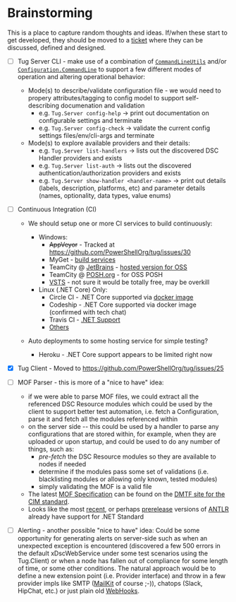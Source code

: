 # Brainstorming

This is a place to capture random thoughts and ideas.  If/when these start to get developed,
they should be moved to a [ticket](https://github.com/PowerShellOrg/tug/issues) where they
can be discussed, defined and designed.

* [ ] Tug Server CLI - make use of a combination of
  [`CommandLineUtils`](https://www.nuget.org/packages/Microsoft.Extensions.CommandLineUtils/)
  and/or [`Configuration.CommandLine`](https://www.nuget.org/packages/Microsoft.Extensions.Configuration.CommandLine/)
  to support a few different modes of operation and altering operational behavior:
  * Mode(s) to describe/validate configuration file - we would need to propery attributes/tagging
    to config model to support self-describing documenation and validation
    * e.g. `Tug.Server config-help` -> print out documentation on configurable settings and
      terminate
    * e.g. `Tug.Server config-check` -> validate the current config settings files/env/cli-args and
      terminate
  * Mode(s) to explore available providers and their details:
    * e.g. `Tug.Server list-handlers` -> lists out the discovered DSC Handler providers and exists
    * e.g. `Tug.Server list-auth` -> lists out the discovered authentication/authorization
    providers and exists
    * e.g. `Tug.Server show-handler <handler-name>` -> print out details (labels, description,
      platforms, etc) and parameter details (names, optionality, data types, value enums)

* [ ] Continuous Integration (CI)
  * We should setup one or more CI services to build continuously:
    * Windows:
      * ~~AppVeyor~~ - Tracked at https://github.com/PowerShellOrg/tug/issues/30
      * MyGet - [build services](http://docs.myget.org/docs/reference/build-services)
      * TeamCity @ [JetBrains](https://teamcity.jetbrains.com/) - [hosted version for OSS](https://blog.jetbrains.com/teamcity/2016/10/hosted-teamcity-for-open-source-a-new-home/)
      * TeamCity @ [POSH.org](https://powershell.org/build-server/) - for OSS POSH
      * [VSTS](https://www.visualstudio.com/team-services/continuous-integration/) - not sure it would be totally free, may be overkill
    * Linux (.NET Core) Only:
      * Circle CI - .NET Core supported via [docker image](https://discuss.circleci.com/t/net-projects/307/6)
      * Codeship - .NET Core supported via docker image (confirmed with tech chat)  
      * Travis CI - [.NET Support](https://docs.travis-ci.com/user/languages/csharp/)
      * [Others](https://github.com/ligurio/Continuous-Integration-services/blob/master/continuous-integration-services-list.md)
  
  * Auto deployments to some hosting service for simple testing?
    * Heroku - .NET Core support appears to be limited right now

* [x] Tug Client - Moved to https://github.com/PowerShellOrg/tug/issues/25

* [ ] MOF Parser - this is more of a "nice to have" idea:
  * if we were able to parse MOF files, we could extract all the referenced DSC Resource
    modules which could be used by the client to support better test automation, i.e.
    fetch a Configuration, parse it and fetch all the modules referenced within
  * on the server side -- this could be used by a handler to parse any configurations that
    are stored within, for example, when they are uploaded or upon startup, and could be
    used to do any number of things, such as:
    * *pre-fetch* the DSC Resource modules so they are available to nodes if needed
    * determine if the modules pass some set of validations (i.e. blacklisting modules
      or allowing only known, tested modules)
    * simply validating the MOF is a valid file
  * The latest [MOF Specification](http://www.dmtf.org/sites/default/files/standards/documents/DSP0221_3.0.0.pdf)
    can be found on the [DMTF site for the CIM standard](http://www.dmtf.org/standards/cim).
  * Looks like the most [recent](https://github.com/antlr/antlr4/issues/1142), or
    perhaps [prerelease](https://github.com/antlr/antlrcs/issues/42) versions of
    [ANTLR](http://antlr.org) already have support for .NET Standard

* [ ] Alerting - another possible "nice to have" idea:
  Could be some opportunity for generating alerts on server-side such as when an unexpected
  exception is encountered (discovered a few 500 errors in the default xDscWebService under
  some test scenarios using the Tug.Client) or when a node has fallen out of compliance for
  some length of time, or some other conditions.  The natural approach would be to define a
  new extension point (i.e. Provider interface) and throw in a few provider impls like SMTP
  ([MailKit](https://github.com/jstedfast/MailKit) of course ;-)), chatops (Slack, HipChat,
  etc.) or just plain old [WebHooks](https://github.com/aspnet/WebHooks).